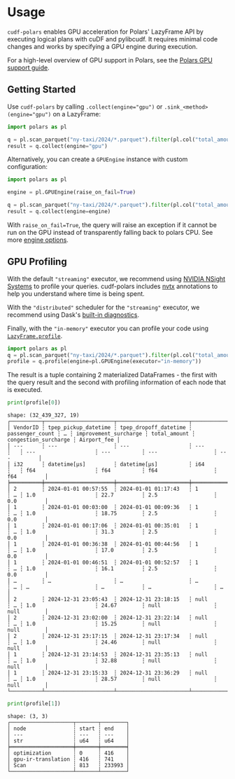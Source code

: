 # Usage

`cudf-polars` enables GPU acceleration for Polars' LazyFrame API by executing logical plans with cuDF and pylibcudf. It requires minimal code changes and works by specifying a GPU engine during execution.

For a high-level overview of GPU support in Polars, see the [Polars GPU support guide](https://docs.pola.rs/user-guide/gpu-support/).

## Getting Started

Use `cudf-polars` by calling `.collect(engine="gpu")` or `.sink_<method>(engine="gpu")` on a LazyFrame:

```python
import polars as pl

q = pl.scan_parquet("ny-taxi/2024/*.parquet").filter(pl.col("total_amount") > 15.0)
result = q.collect(engine="gpu")
```

Alternatively, you can create a `GPUEngine` instance with custom configuration:

```python
import polars as pl

engine = pl.GPUEngine(raise_on_fail=True)

q = pl.scan_parquet("ny-taxi/2024/*.parquet").filter(pl.col("total_amount") > 15.0)
result = q.collect(engine=engine)
```

With `raise_on_fail=True`, the query will raise an exception if it cannot be run on the GPU instead of transparently falling back to polars CPU. See more [engine options](engine_options.md).

## GPU Profiling

With the default `"streaming"` executor, we recommend using [NVIDIA NSight Systems](https://developer.nvidia.com/nsight-systems) to profile your queries.
cudf-polars includes [nvtx](https://nvidia.github.io/NVTX/) annotations to help you understand where time is being spent.

With the `"distributed"` scheduler for the `"streaming"` executor, we recommend using Dask's [built-in diagnostics](https://docs.dask.org/en/stable/diagnostics-distributed.html).

Finally, with the `"in-memory"` executor you can profile your code using [`LazyFrame.profile`](https://docs.pola.rs/api/python/stable/reference/lazyframe/api/polars.LazyFrame.profile.html).

```python
import polars as pl
q = pl.scan_parquet("ny-taxi/2024/*.parquet").filter(pl.col("total_amount") > 15.0)
profile = q.profile(engine=pl.GPUEngine(executor="in-memory"))
```

The result is a tuple containing 2 materialized DataFrames - the first with the query result and the second with profiling information of each node that is executed.
```python
print(profile[0])
```
```
shape: (32_439_327, 19)
┌──────────┬──────────────────────┬───────────────────────┬─────────────────┬───┬───────────────────────┬──────────────┬──────────────────────┬─────────────┐
│ VendorID ┆ tpep_pickup_datetime ┆ tpep_dropoff_datetime ┆ passenger_count ┆ … ┆ improvement_surcharge ┆ total_amount ┆ congestion_surcharge ┆ Airport_fee │
│ ---      ┆ ---                  ┆ ---                   ┆ ---             ┆   ┆ ---                   ┆ ---          ┆ ---                  ┆ ---         │
│ i32      ┆ datetime[μs]         ┆ datetime[μs]          ┆ i64             ┆   ┆ f64                   ┆ f64          ┆ f64                  ┆ f64         │
╞══════════╪══════════════════════╪═══════════════════════╪═════════════════╪═══╪═══════════════════════╪══════════════╪══════════════════════╪═════════════╡
│ 2        ┆ 2024-01-01 00:57:55  ┆ 2024-01-01 01:17:43   ┆ 1               ┆ … ┆ 1.0                   ┆ 22.7         ┆ 2.5                  ┆ 0.0         │
│ 1        ┆ 2024-01-01 00:03:00  ┆ 2024-01-01 00:09:36   ┆ 1               ┆ … ┆ 1.0                   ┆ 18.75        ┆ 2.5                  ┆ 0.0         │
│ 1        ┆ 2024-01-01 00:17:06  ┆ 2024-01-01 00:35:01   ┆ 1               ┆ … ┆ 1.0                   ┆ 31.3         ┆ 2.5                  ┆ 0.0         │
│ 1        ┆ 2024-01-01 00:36:38  ┆ 2024-01-01 00:44:56   ┆ 1               ┆ … ┆ 1.0                   ┆ 17.0         ┆ 2.5                  ┆ 0.0         │
│ 1        ┆ 2024-01-01 00:46:51  ┆ 2024-01-01 00:52:57   ┆ 1               ┆ … ┆ 1.0                   ┆ 16.1         ┆ 2.5                  ┆ 0.0         │
│ …        ┆ …                    ┆ …                     ┆ …               ┆ … ┆ …                     ┆ …            ┆ …                    ┆ …           │
│ 2        ┆ 2024-12-31 23:05:43  ┆ 2024-12-31 23:18:15   ┆ null            ┆ … ┆ 1.0                   ┆ 24.67        ┆ null                 ┆ null        │
│ 2        ┆ 2024-12-31 23:02:00  ┆ 2024-12-31 23:22:14   ┆ null            ┆ … ┆ 1.0                   ┆ 15.25        ┆ null                 ┆ null        │
│ 2        ┆ 2024-12-31 23:17:15  ┆ 2024-12-31 23:17:34   ┆ null            ┆ … ┆ 1.0                   ┆ 24.46        ┆ null                 ┆ null        │
│ 1        ┆ 2024-12-31 23:14:53  ┆ 2024-12-31 23:35:13   ┆ null            ┆ … ┆ 1.0                   ┆ 32.88        ┆ null                 ┆ null        │
│ 1        ┆ 2024-12-31 23:15:33  ┆ 2024-12-31 23:36:29   ┆ null            ┆ … ┆ 1.0                   ┆ 28.57        ┆ null                 ┆ null        │
└──────────┴──────────────────────┴───────────────────────┴─────────────────┴───┴───────────────────────┴──────────────┴──────────────────────┴─────────────┘
```

```python
print(profile[1])
```
```
shape: (3, 3)
┌────────────────────┬───────┬────────┐
│ node               ┆ start ┆ end    │
│ ---                ┆ ---   ┆ ---    │
│ str                ┆ u64   ┆ u64    │
╞════════════════════╪═══════╪════════╡
│ optimization       ┆ 0     ┆ 416    │
│ gpu-ir-translation ┆ 416   ┆ 741    │
│ Scan               ┆ 813   ┆ 233993 │
└────────────────────┴───────┴────────┘
```
